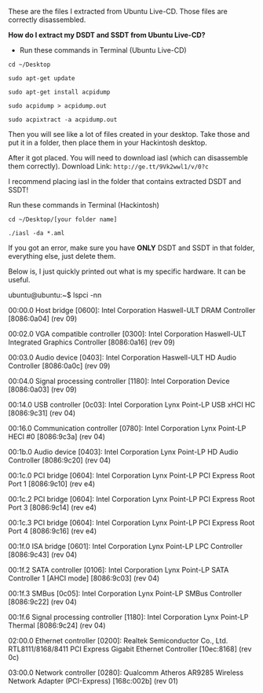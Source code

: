 These are the files I extracted from Ubuntu Live-CD. Those files are correctly disassembled. 

**How do I extract my DSDT and SSDT from Ubuntu Live-CD?**
- Run these commands in Terminal (Ubuntu Live-CD)

`cd ~/Desktop`

`sudo apt-get update`

`sudo apt-get install acpidump`

`sudo acpidump > acpidump.out`

`sudo acpixtract -a acpidump.out`

Then you will see like a lot of files created in your desktop. Take those and put it in a folder, then place them in your Hackintosh desktop.

After it got placed. You will need to download iasl (which can disassemble them correctly). 
Download Link: `http://ge.tt/9Vk2wwl1/v/0?c`

I recommend placing iasl in the folder that contains extracted DSDT and SSDT!

Run these commands in Terminal (Hackintosh)

`cd ~/Desktop/[your folder name]`

`./iasl -da *.aml`

If you got an error, make sure you have **ONLY** DSDT and SSDT in that folder, everything else, just delete them.


Below is, I just quickly printed out what is my specific hardware. It can be useful. 

ubuntu@ubuntu:~$ lspci -nn

00:00.0 Host bridge [0600]: Intel Corporation Haswell-ULT DRAM Controller [8086:0a04] (rev 09)

00:02.0 VGA compatible controller [0300]: Intel Corporation Haswell-ULT Integrated Graphics Controller [8086:0a16] (rev 09)


00:03.0 Audio device [0403]: Intel Corporation Haswell-ULT HD Audio Controller [8086:0a0c] (rev 09)

00:04.0 Signal processing controller [1180]: Intel Corporation Device [8086:0a03] (rev 09)

00:14.0 USB controller [0c03]: Intel Corporation Lynx Point-LP USB xHCI HC [8086:9c31] (rev 04)

00:16.0 Communication controller [0780]: Intel Corporation Lynx Point-LP HECI #0 [8086:9c3a] (rev 04)

00:1b.0 Audio device [0403]: Intel Corporation Lynx Point-LP HD Audio Controller [8086:9c20] (rev 04)

00:1c.0 PCI bridge [0604]: Intel Corporation Lynx Point-LP PCI Express Root Port 1 [8086:9c10] (rev e4)

00:1c.2 PCI bridge [0604]: Intel Corporation Lynx Point-LP PCI Express Root Port 3 [8086:9c14] (rev e4)

00:1c.3 PCI bridge [0604]: Intel Corporation Lynx Point-LP PCI Express Root Port 4 [8086:9c16] (rev e4)

00:1f.0 ISA bridge [0601]: Intel Corporation Lynx Point-LP LPC Controller [8086:9c43] (rev 04)

00:1f.2 SATA controller [0106]: Intel Corporation Lynx Point-LP SATA Controller 1 [AHCI mode] [8086:9c03] (rev 04)

00:1f.3 SMBus [0c05]: Intel Corporation Lynx Point-LP SMBus Controller [8086:9c22] (rev 04)

00:1f.6 Signal processing controller [1180]: Intel Corporation Lynx Point-LP Thermal [8086:9c24] (rev 04)

02:00.0 Ethernet controller [0200]: Realtek Semiconductor Co., Ltd. RTL8111/8168/8411 PCI Express Gigabit Ethernet 
Controller [10ec:8168] (rev 0c)

03:00.0 Network controller [0280]: Qualcomm Atheros AR9285 Wireless Network Adapter (PCI-Express) [168c:002b] (rev 01)
